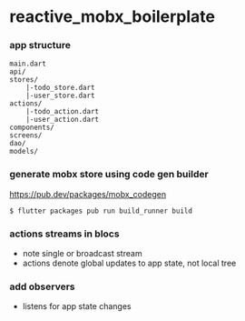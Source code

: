 # reactive_mobx_boilerplate

### app structure 
```
main.dart
api/
stores/
	|-todo_store.dart
	|-user_store.dart
actions/
	|-todo_action.dart
	|-user_action.dart
components/
screens/
dao/
models/
```

### generate mobx store using code gen builder
https://pub.dev/packages/mobx_codegen

`$ flutter packages pub run build_runner build`

### actions streams in blocs
* note single or broadcast stream
* actions denote global updates to app state, not local tree


### add observers
* listens for app state changes